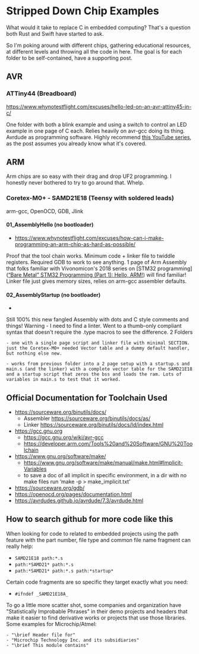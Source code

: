 # Stripped Down Chip Examples

What would it take to replace C in embedded computing? That's a question both Rust and Swift have started to ask.

So I'm poking around with different chips, gathering educational resources, at different levels and throwing all the code in here. The goal is for each folder to be self-contained, have a supporting post. 

## AVR

### ATTiny44 (Breadboard)

https://www.whynotestflight.com/excuses/hello-led-on-an-avr-attiny45-in-c/

One folder with both a blink example and using a switch to control an LED example in one page of C each.  Relies heavily on avr-gcc doing its thing. Avrdude as programming software. Highly recommend [this YouTube series](https://www.youtube.com/playlist?list=PLNyfXcjhOAwOF-7S-ZoW2wuQ6Y-4hfjMR), as the post assumes you already know what it's covered. 

## ARM

Arm chips are so easy with their drag and drop UF2 programming. I honestly never bothered to try to go around that. Whelp.

### Coretex-M0+ - SAMD21E18 (Teensy with soldered leads)

arm-gcc, OpenOCD, GDB, Jlink

#### 01_AssemblyHello (no bootloader)

- https://www.whynotestflight.com/excuses/how-can-i-make-programming-an-arm-chip-as-hard-as-possible/

Proof that the tool chain works. Minimum code + linker file to twiddle registers. Required GDB to work to see anything. 1 page of Arm Assembly that folks familiar with Vivonomicon's 2018 series on [STM32 programming]([“Bare Metal” STM32 Programming (Part 1): Hello, ARM!](https://vivonomicon.com/2018/04/02/bare-metal-stm32-programming-part-1-hello-arm/)) will find familiar! Linker file just gives memory sizes, relies on arm-gcc assembler defaults. 


#### 02_AssemblyStartup (no bootloader)

- 

Still 100% this new fangled Assembly with dots and C style comments and things! Warning - I need to find a linter. Went to a thumb-only compliant syntax that doesn't require the .type macros to see the difference.  2 Folders 
    
    - one with a single page script and linker file with minimal SECTION. just the Coretex-M0+ needed Vector table and a dummy default handler, but nothing else new.

    - works from previous folder into a 2 page setup with a startup.s and main.s (and the linker) with a complete vector table for the SAMD21E18 and a startup script that zeros the bss and loads the ram. Lots of variables in main.s to test that it worked. 




## Official Documentation for Toolchain Used

- https://sourceware.org/binutils/docs/
    - Assembler https://sourceware.org/binutils/docs/as/
    - Linker https://sourceware.org/binutils/docs/ld/index.html
- https://gcc.gnu.org
    - https://gcc.gnu.org/wiki/avr-gcc
    - https://developer.arm.com/Tools%20and%20Software/GNU%20Toolchain
- https://www.gnu.org/software/make/
    - https://www.gnu.org/software/make/manual/make.html#Implicit-Variables
    - to save a doc of all implicit in specific environment, in a dir with no make files run ‘make -p > make_implicit.txt’
- https://sourceware.org/gdb/
- https://openocd.org/pages/documentation.html
- https://avrdudes.github.io/avrdude/7.3/avrdude.html



## How to search github for more code like this

When looking for code to related to embedded projects using the path feature with the part number, file type and common file name fragment can really help: 

- `SAMD21E18 path:*.s`
- `path:*SAMD21* path:*.s` 
- `path:*SAMD21* path:*.s path:*startup*`

Certain code fragments are so specific they target exactly what you need: 

- `#ifndef _SAMD21E18A_`

To go a little more scatter shot, some companies and organization have "Statistically Improbable Phrases" in their demo projects and headers that make it easier to find derivative works or projects that use those libraries. Some examples for Microchip/Atmel:

    - "\brief Header file for"
    - "Microchip Technology Inc. and its subsidiaries"
    - "\brief This module contains"

